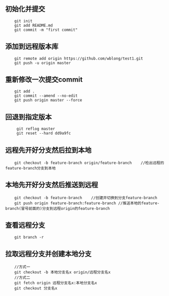 ## 初始化并提交
```
    git init
    git add README.md
    git commit -m "first commit"
```
## 添加到远程版本库
```
    git remote add origin https://github.com/wblong/test1.git
    git push -u origin master
 ```
## 重新修改一次提交commit
```
    git add .
    git commit --amend --no-edit
    git push origin master --force
```
## 回退到指定版本
```
     git reflog master
     git reset --hard dd9a9fc
```
## 远程先开好分支然后拉到本地
```
    git checkout -b feature-branch origin/feature-branch    //检出远程的feature-branch分支到本地
```
## 本地先开好分支然后推送到远程
```
    git checkout -b feature-branch    //创建并切换到分支feature-branch  
    git push origin feature-branch:feature-branch //推送本地的feature-branch(冒号前面的)分支到远程origin的feature-branch
```
## 查看远程分支
```
    git branch -r
```
## 拉取远程分支并创建本地分支
```
    //方式一
    git checkout -b 本地分支名x origin/远程分支名x
    //方式二
    git fetch origin 远程分支名x:本地分支名x
    git checkout 分支名x
```
